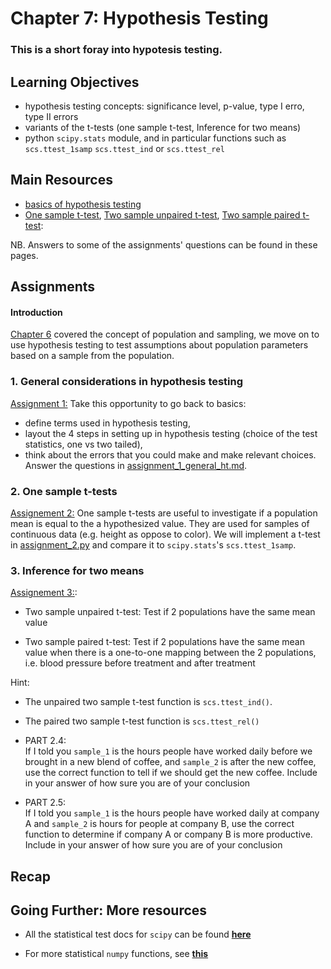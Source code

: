 # Chapter 7: Hypothesis Testing

### This is a short foray into hypotesis testing.

## Learning Objectives

- hypothesis testing concepts: significance level, p-value, type I erro, type II errors
- variants of the t-tests (one sample t-test, Inference for two means)
- python `scipy.stats` module, and in particular functions such as `scs.ttest_1samp` `scs.ttest_ind` or `scs.ttest_rel`

## Main Resources

- [basics of hypothesis testing](http://stattrek.com/hypothesis-test/hypothesis-testing.aspx?tutorial=ap)
- [One sample t-test](http://www.cliffsnotes.com/study-guides/statistics/univariate-inferential-tests/one-sample-t-test), [Two sample unpaired t-test](http://www.cliffsnotes.com/study-guides/statistics/univariate-inferential-tests/two-sample-t-test-for-comparing-two-means), [Two sample paired t-test](http://www.cliffsnotes.com/study-guides/statistics/univariate-inferential-tests/paired-difference-t-test):

NB. Answers to some of the assignments' questions can be found in these pages.

## Assignments

#### Introduction
[Chapter 6](../Chapter_6_Statistics) covered the concept of population and sampling, we move on to use hypothesis testing to test assumptions about population parameters based on a sample from the population.

### 1. General considerations in hypothesis testing

[Assignment 1:](assignments/assignment_1_general_ht.md) Take this opportunity to go back to basics:
  - define terms used in hypothesis testing,
  - layout the 4 steps in setting up in hypothesis testing (choice of the test statistics, one vs two tailed),
  - think about the errors that you could make and make relevant choices.
Answer the questions in [assignment_1_general_ht.md](assignments/assignment_1_general_ht.md).

### 2. One sample t-tests

[Assignement 2:](assignments/assignment_2_one_sample_ttest.md) One sample t-tests are useful to investigate if a population mean is equal to the a hypothesized value. They are used for samples of continuous data (e.g. height as oppose to color). We will implement a t-test in [assignment_2.py](code/assignment_2.py) and compare it to `scipy.stats`'s `scs.ttest_1samp`.

### 3. Inference for two means

[Assignement 3:](assignments/assignment_3_two_sample_ttest.md):
- Two sample unpaired t-test: Test if 2 populations have the same mean value

- Two sample paired t-test: Test if 2 populations have the same mean value when
there is a one-to-one mapping between the 2 populations, i.e. blood pressure before
treatment and after treatment


Hint:
  - The unpaired two sample t-test function is ```scs.ttest_ind()```.
  - The paired two sample t-test function is `scs.ttest_rel()`

- PART 2.4:  
    If I told you ```sample_1``` is the hours people have worked daily before we brought in a new blend of coffee, and ```sample_2``` is after the new coffee, use the correct function to tell if we should get the new coffee. Include in your answer of how sure you are of your conclusion

- PART 2.5:  
If I told you ```sample_1``` is the hours people have worked daily at company A and ```sample_2``` is hours for people at company B, use the correct function to determine if company A or company B is more productive. Include in your answer of how sure you are of your conclusion



## Recap

## Going Further: More resources

- All the statistical test docs for `scipy` can be found [**here**](http://docs.scipy.org/doc/scipy-0.14.0/reference/stats.html)

- For more statistical `numpy` functions, see [**this**](http://docs.scipy.org/doc/numpy/reference/routines.statistics.html)
